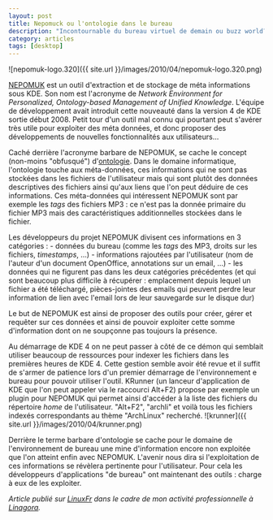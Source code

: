 ```yaml
---
layout: post
title: Nepomuck ou l'ontologie dans le bureau
description: "Incontournable du bureau virtuel de demain ou buzz world?"
category: articles
tags: [desktop]
---
```


![nepomuk-logo.320]({{ site.url }}/images/2010/04/nepomuk-logo.320.png)

[NEPOMUK](http://nepomuk.kde.org/) est un outil d'extraction et de stockage de méta informations sous KDE. Son nom est l'acronyme de *Network Environment for Personalized, Ontology-based Management of Unified Knowledge*. L'équipe de développement avait introduit cette nouveauté dans la version 4 de KDE sortie début 2008. Petit tour d'un outil mal connu qui pourtant peut s'avérer très utile pour exploiter des méta données, et donc proposer des développements de nouvelles fonctionnalités aux utilisateurs...

Caché derrière l'acronyme barbare de NEPOMUK, se cache le concept (non-moins "obfusqué") d'[ontologie](http://fr.wikipedia.org/wiki/Ontologie_%28informatique%29). Dans le domaine informatique, l'ontologie touche aux méta-données, ces informations qui ne sont pas stockées dans les fichiers de l'utilisateur mais qui sont plutôt des données descriptives des fichiers ainsi qu'aux liens que l'on peut déduire de ces informations. Ces méta-données qui intéressent NEPOMUK sont par exemple les *tags* des fichiers MP3 : ce n'est pas la donnée primaire du fichier MP3 mais des caractéristiques additionnelles stockées dans le fichier.

Les développeurs du projet NEPOMUK divisent ces informations en 3 catégories : - données du bureau (comme les *tags* des MP3, droits sur les fichiers, *timestamps*, ...) - informations rajoutées par l'utilisateur (nom de l'auteur d'un document OpenOffice, annotations sur un email, ...) - les données qui ne figurent pas dans les deux catégories précédentes (et qui sont beaucoup plus difficile à récupérer : emplacement depuis lequel un fichier a été téléchargé, pièces-jointes des emails qui peuvent perdre leur information de lien avec l'email lors de leur sauvegarde sur le disque dur)

Le but de NEPOMUK est ainsi de proposer des outils pour créer, gérer et requêter sur ces données et ainsi de pouvoir exploiter cette somme d'information dont on ne soupçonne pas toujours la présence.

Au démarrage de KDE 4 on ne peut passer à côté de ce démon qui semblait utiliser beaucoup de ressources pour indexer les fichiers dans les premières heures de KDE 4. Cette gestion semble avoir été revue et il suffit de s'armer de patience lors d'un premier démarrage de l'environnement e bureau pour pouvoir utiliser l'outil. KRunner (un lanceur d'application de KDE que l'on peut appeler via le raccourci Alt+F2) propose par exemple un plugin pour NEPOMUK qui permet ainsi d'accéder à la liste des fichiers du répertoire *home* de l'utilisateur. "Alt+F2", "archli" et voilà tous les fichiers indexés correspondants au thème "ArchLinux" recherché. ![krunner]({{ site.url }}/images/2010/04/krunner.png)

Derrière le terme barbare d'ontologie se cache pour le domaine de l'environnement de bureau une mine d'information encore non exploitée que l'on atteint enfin avec NEPOMUK. L'avenir nous dira si l'exploitation de ces informations se révèlera pertinente pour l'utilisateur. Pour cela les développeurs d'applications "de bureau" ont maintenant des outils : charge à eux de les exploiter.

*Article publié sur [LinuxFr](http://linuxfr.org/~galaux/) dans le cadre de mon activité professionnelle à [Linagora](http://linagora.com/).*
